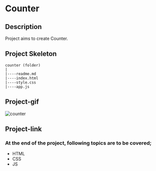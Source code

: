 # Counter
## Description
Project aims to create Counter.
## Project Skeleton
```
counter (folder)
|
|----readme.md
|----index.html  
|----style.css 
|----app.js		
```
## Project-gif
![counter](https://github.com/axel-ac/counter/assets/102467587/aa3de8f7-6c5d-468d-9efb-3dadaf22bf20)
## Project-link

### At the end of the project, following topics are to be covered;
- HTML 
- CSS
- JS

